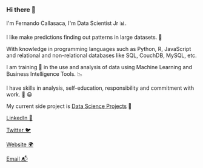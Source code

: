 ### Hi there 👋

I'm Fernando Callasaca, I'm Data Scientist Jr 📊.

I like make predictions finding out patterns in large datasets. 🌌

With knowledge in programming languages such as Python, R, JavaScript and relational and non-relational databases like SQL, CouchDB, MySQL, etc.

I am training 👔 in the use and analysis of data using Machine Learning and Business Intelligence Tools. 📉

I have skills in analysis, self-education, responsibility and commitment with work. 💪 😀

My current side project is [Data Science Projects](https://github.com/FernandoCallasaca/data_science_projects) 🌟

[LinkedIn 💼](https://www.linkedin.com/in/fernandocallasaca)

[Twitter 🐦](https://twitter.com/fcallasaca)

[Website 🌍](https://fernandocallasaca.github.io/)

[Email 📬](mailto:fernandocallasaca@outlook.com)
